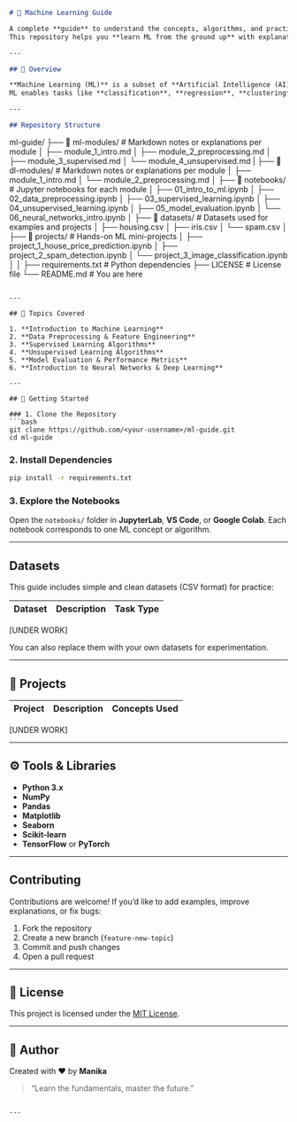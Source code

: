 ```markdown
# 🧠 Machine Learning Guide

A complete **guide** to understand the concepts, algorithms, and practical applications of **Machine Learning (ML)**.  
This repository helps you **learn ML from the ground up** with explanations, code examples, and real-world projects using Python.

---

## 📘 Overview

**Machine Learning (ML)** is a subset of **Artificial Intelligence (AI)** that focuses on developing algorithms and models that learn patterns from training data and make predictions or decisions on unseen data.  
ML enables tasks like **classification**, **regression**, **clustering**, and **dimensionality reduction** across various data types such as text, images, and numbers.

---

## Repository Structure

```

ml-guide/
├── 📁 ml-modules/                 # Markdown notes or explanations per module
│   ├── module_1_intro.md
│   ├── module_2_preprocessing.md
│   ├── module_3_supervised.md
│   └── module_4_unsupervised.md
|
├── 📁 dl-modules/                 # Markdown notes or explanations per module
│   ├── module_1_intro.md
│   └── module_2_preprocessing.md
│
├── 📁 notebooks/               # Jupyter notebooks for each module
│   ├── 01_intro_to_ml.ipynb
│   ├── 02_data_preprocessing.ipynb
│   ├── 03_supervised_learning.ipynb
│   ├── 04_unsupervised_learning.ipynb
│   ├── 05_model_evaluation.ipynb
│   └── 06_neural_networks_intro.ipynb
│
├── 📁 datasets/                # Datasets used for examples and projects
│   ├── housing.csv
│   ├── iris.csv
│   └── spam.csv
│
├── 📁 projects/                # Hands-on ML mini-projects
│   ├── project_1_house_price_prediction.ipynb
│   ├── project_2_spam_detection.ipynb
│   └── project_3_image_classification.ipynb
│
│
├── requirements.txt            # Python dependencies
├── LICENSE                     # License file
└── README.md                   # You are here

````

---

## 🧮 Topics Covered

1. **Introduction to Machine Learning**  
2. **Data Preprocessing & Feature Engineering**  
3. **Supervised Learning Algorithms**  
4. **Unsupervised Learning Algorithms**  
5. **Model Evaluation & Performance Metrics**  
6. **Introduction to Neural Networks & Deep Learning**

---

## 🚀 Getting Started

### 1. Clone the Repository
```bash
git clone https://github.com/<your-username>/ml-guide.git
cd ml-guide
````

### 2. Install Dependencies

```bash
pip install -r requirements.txt
```

### 3. Explore the Notebooks

Open the `notebooks/` folder in **JupyterLab**, **VS Code**, or **Google Colab**.
Each notebook corresponds to one ML concept or algorithm.

---

## Datasets

This guide includes simple and clean datasets (CSV format) for practice:

| Dataset        | Description             | Task Type           |
| -------------- | ----------------------- | ------------------- |
[UNDER WORK]

You can also replace them with your own datasets for experimentation.

---

## 🧠 Projects

| Project                   | Description                             | Concepts Used                      |
| ------------------------- | --------------------------------------- | ---------------------------------- |
[UNDER WORK]

---

## ⚙️ Tools & Libraries

* **Python 3.x**
* **NumPy**
* **Pandas**
* **Matplotlib**
* **Seaborn**
* **Scikit-learn**
* **TensorFlow** or **PyTorch**

---

## Contributing

Contributions are welcome!
If you’d like to add examples, improve explanations, or fix bugs:

1. Fork the repository
2. Create a new branch (`feature-new-topic`)
3. Commit and push changes
4. Open a pull request

---

## 📜 License

This project is licensed under the [MIT License](LICENSE).

---

## 💬 Author

Created with ❤️ by **Manika**

> “Learn the fundamentals, master the future.”

```

---

